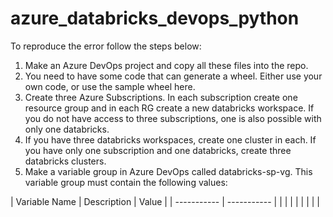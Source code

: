 # azure_databricks_devops_python

To reproduce the error follow the steps below:

1. Make an Azure DevOps project and copy all these files into the repo.
2. You need to have some code that can generate a wheel. Either use your own code, or use the sample wheel here.
3. Create three Azure Subscriptions. In each subscription create one resource group and in each RG create a new databricks workspace. If you do not have access to three subscriptions, one is also possible with only one databricks.
4. If you have three databricks workspaces, create one cluster in each. If you have only one subscription and one databricks, create three databricks clusters.
5. Make a variable group in Azure DevOps called databricks-sp-vg. This variable group must contain the following values:

| Variable Name   | Description |  Value |
| ----------- | ----------- |
|      |       |        |
|    |        |       |
